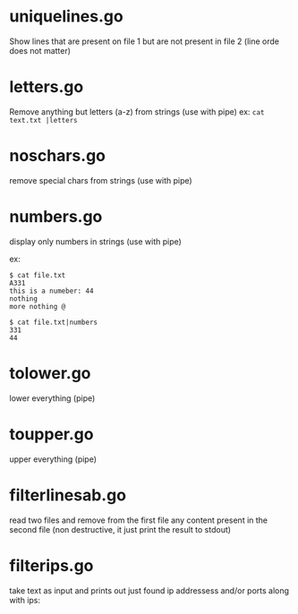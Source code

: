 # uniquelines.go

Show lines that are present on file 1 but are not present in file 2 (line orde does not matter)

# letters.go

Remove anything but letters (a-z) from strings (use with pipe)
ex:
```cat text.txt |letters ```

# noschars.go
remove special chars from strings (use with pipe)

# numbers.go

display only numbers in strings (use with pipe)

ex:

```
$ cat file.txt
A331
this is a numeber: 44
nothing
more nothing @

$ cat file.txt|numbers
331
44
```

# tolower.go
lower everything (pipe)

# toupper.go
upper everything (pipe)

# filterlinesab.go
read two files and remove from the first file any content present in the second file (non destructive, it just print the result to stdout)

# filterips.go

take text as input and prints out just found ip addressess and/or ports along with ips:

